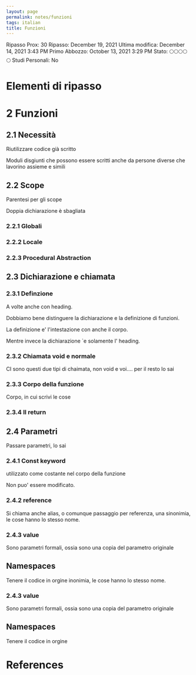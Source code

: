 ```yaml
---
layout: page
permalink: notes/funzioni
tags: italian
title: Funzioni
---
```


Ripasso Prox: 30
Ripasso: December 19, 2021
Ultima modifica: December 14, 2021 3:43 PM
Primo Abbozzo: October 13, 2021 3:29 PM
Stato: 🌕🌕🌕🌕🌕
Studi Personali: No

# Elementi di ripasso

# 2 Funzioni

## 2.1 Necessità

Riutilizzare codice già scritto

Moduli disgiunti che possono essere scritti anche da persone diverse che lavorino assieme e simili

## 2.2 Scope

Parentesi per gli scope

Doppia dichiarazione è sbagliata

### 2.2.1 Globali

### 2.2.2 Locale

### 2.2.3 Procedural Abstraction

## 2.3 Dichiarazione e chiamata

### 2.3.1 Definzione

A volte anche con heading.

Dobbiamo bene distinguere la dichiarazione e la definizione di funzioni.

La definizione e'  l'intestazione con anche il corpo.

Mentre invece la dichiarazione `e solamente l' heading.

### 2.3.2 Chiamata void e normale

CI sono questi due tipi di chaimata, non void e voi.... per il resto lo sai

### 2.3.3 Corpo della funzione

Corpo, in cui scrivi le cose

### 2.3.4 Il return

## 2.4 Parametri

Passare parametri, lo sai

### 2.4.1 Const keyword

utilizzato come costante nel corpo della funzione

Non puo'  essere modificato.

### 2.4.2 reference

Si chiama anche alias, o comunque passaggio per referenza, una sinonimia, le cose hanno lo stesso nome.

### 2.4.3 value

Sono parametri formali, ossia sono una copia del parametro originale

## Namespaces

Tenere il codice in orgine
inonimia, le cose hanno lo stesso nome.

### 2.4.3 value

Sono parametri formali, ossia sono una copia del parametro originale

## Namespaces

Tenere il codice in orgine

# References